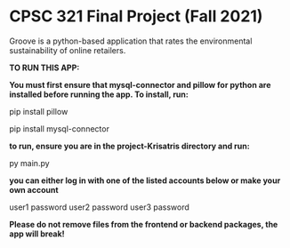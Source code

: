 # CPSC 321 Final Project (Fall 2021)

Groove is a python-based application that rates the environmental sustainability of online
retailers. 

**TO RUN THIS APP:**

**You must first ensure that mysql-connector and pillow for python are installed before running the app.
To install, run:**

pip install pillow

pip install mysql-connector

**to run, ensure you are in the project-Krisatris directory and run:**

py main.py

**you can either log in with one of the listed accounts below or make your own account**

user1 password
user2 password
user3 password

**Please do not remove files from the frontend or backend packages, the app will break!**
